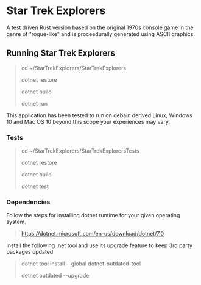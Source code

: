 # Star Trek Explorers

A test driven Rust version based on the original 1970s console game in the genre of "rogue-like" and is proceedurally generated using ASCII graphics.

## Running Star Trek Explorers

> cd ~/StarTrekExplorers/StarTrekExplorers
>
> dotnet restore
>
> dotnet build
>
> dotnet run

This application has been tested to run on debain derived Linux, Windows 10 and Mac OS 10 beyond this scope your experiences may vary.

### Tests

> cd ~/StarTrekExplorers/StarTrekExplorersTests
>
> dotnet restore
>
> dotnet build
>
> dotnet test

### Dependencies

Follow the steps for installing dotnet runtime for your given operating system.

> <https://dotnet.microsoft.com/en-us/download/dotnet/7.0>

Install the following .net tool and use its upgrade feature to keep 3rd party packages updated

> dotnet tool install --global dotnet-outdated-tool
>
> dotnet outdated --upgrade
